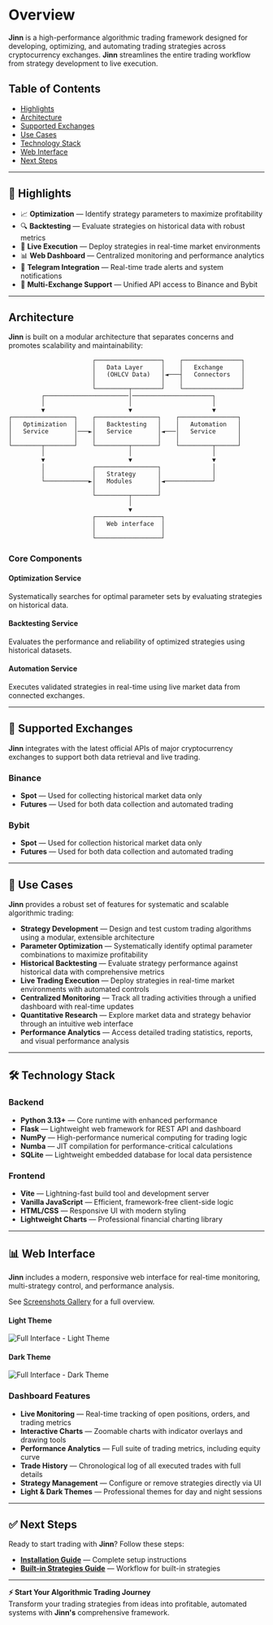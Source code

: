# Overview

**Jinn** is a high-performance algorithmic trading framework designed for developing, optimizing, and automating trading strategies across cryptocurrency exchanges. **Jinn** streamlines the entire trading workflow from strategy development to live execution.

## Table of Contents

- [Highlights](#highlights)
- [Architecture](#architecture)
- [Supported Exchanges](#supported-exchanges)
- [Use Cases](#use-cases)
- [Technology Stack](#technology-stack)
- [Web Interface](#web-interface)
- [Next Steps](#next-steps)

---

## <a id="highlights"></a> 🚀 Highlights

- 📈 **Optimization** — Identify strategy parameters to maximize profitability
- 🔍 **Backtesting** — Evaluate strategies on historical data with robust metrics
- 🤖 **Live Execution** — Deploy strategies in real-time market environments
- 📊 **Web Dashboard** — Centralized monitoring and performance analytics
- 🔔 **Telegram Integration** — Real-time trade alerts and system notifications
- 🏪 **Multi-Exchange Support** — Unified API access to Binance and Bybit

---

## <a id="architecture"></a> Architecture

**Jinn** is built on a modular architecture that separates concerns and promotes scalability and maintainability:

```
                       ┌──────────────────┐    ┌────────────────┐
                       │   Data Layer     │    │   Exchange     │
                       │   (OHLCV Data)   │◄───┤   Connectors   │
                       │                  │    │                │
                       └─────────┬────────┘    └────────────────┘
         ┌───────────────────────│──────────────────────┐
         │                       │                      │
         ▼                       ▼                      ▼
┌─────────────────┐    ┌─────────────────┐    ┌────────────────┐
│   Optimization  │    │   Backtesting   │    │   Automation   │
│   Service       │───►│   Service       │◄───│   Service      │
│                 │    │                 │    │                │
└────────┬────────┘    └─────────┬───────┘    └─────────┬──────┘
         │                       │                      │
         ▼                       ▼                      ▼
         │             ┌─────────────────┐              │
         │             │   Strategy      │              │
         └────────────►│   Modules       │◄─────────────┘
                       │                 │
                       └─────────┬───────┘
                                 │
                                 ▼
                       ┌──────────────────┐
                       │   Web interface  │
                       │                  │
                       └──────────────────┘
```

### Core Components

#### Optimization Service

Systematically searches for optimal parameter sets by evaluating strategies on historical data.

#### Backtesting Service

Evaluates the performance and reliability of optimized strategies using historical datasets.

#### Automation Service

Executes validated strategies in real-time using live market data from connected exchanges.

---

## <a id="supported-exchanges"></a> 🏪 Supported Exchanges

**Jinn** integrates with the latest official APIs of major cryptocurrency exchanges to support both data retrieval and live trading.

### Binance

- **Spot** — Used for collecting historical market data only
- **Futures** — Used for both data collection and automated trading

### Bybit

- **Spot** — Used for collection historical market data only
- **Futures** — Used for both data collection and automated trading

---

## <a id="use-cases"></a> 💼 Use Cases

**Jinn** provides a robust set of features for systematic and scalable algorithmic trading:

- **Strategy Development** — Design and test custom trading algorithms using a modular, extensible architecture
- **Parameter Optimization** — Systematically identify optimal parameter combinations to maximize profitability
- **Historical Backtesting** — Evaluate strategy performance against historical data with comprehensive metrics
- **Live Trading Execution** — Deploy strategies in real-time market environments with automated controls
- **Centralized Monitoring** — Track all trading activities through a unified dashboard with real-time updates
- **Quantitative Research** — Explore market data and strategy behavior through an intuitive web interface
- **Performance Analytics** — Access detailed trading statistics, reports, and visual performance analysis

---

## <a id="technology-stack"></a> 🛠️ Technology Stack

### Backend

- **Python 3.13+** — Core runtime with enhanced performance
- **Flask** — Lightweight web framework for REST API and dashboard
- **NumPy** — High-performance numerical computing for trading logic
- **Numba** — JIT compilation for performance-critical calculations
- **SQLite** — Lightweight embedded database for local data persistence

### Frontend

- **Vite** — Lightning-fast build tool and development server
- **Vanilla JavaScript** — Efficient, framework-free client-side logic
- **HTML/CSS** — Responsive UI with modern styling
- **Lightweight Charts** — Professional financial charting library

---

## <a id="web-interface"></a> 📊 Web Interface

**Jinn** includes a modern, responsive web interface for real-time monitoring, multi-strategy control, and performance analysis.

See [Screenshots Gallery](media/screenshots.md) for a full overview.

#### Light Theme

![Full Interface - Light Theme](media/light-theme/01.png)

#### Dark Theme

![Full Interface - Dark Theme](media/dark-theme/01.png)

### Dashboard Features

- **Live Monitoring** — Real-time tracking of open positions, orders, and trading metrics
- **Interactive Charts** — Zoomable charts with indicator overlays and drawing tools
- **Performance Analytics** — Full suite of trading metrics, including equity curve
- **Trade History** — Chronological log of all executed trades with full details
- **Strategy Management** — Configure or remove strategies directly via UI
- **Light & Dark Themes** — Professional themes for day and night sessions

---

## <a id="next-steps"></a> ✅ Next Steps

Ready to start trading with **Jinn**? Follow these steps:

- **[Installation Guide](guides/installation.md)** — Complete setup instructions
- **[Built-in Strategies Guide](guides/workflow.md)** — Workflow for built-in strategies

---

**⚡ Start Your Algorithmic Trading Journey**  
Transform your trading strategies from ideas into profitable, automated systems with **Jinn's** comprehensive framework.
